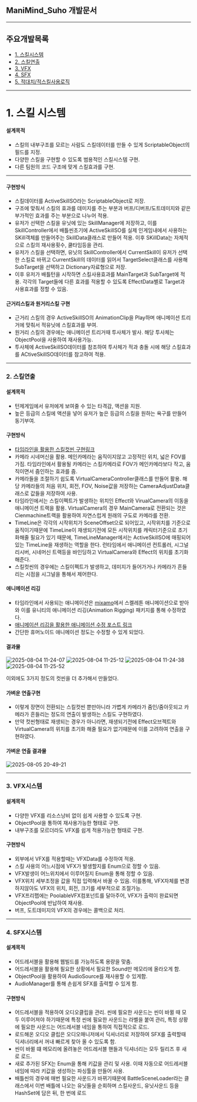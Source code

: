 
## ManiMind_Suho 개발문서

---

## 주요개발목록

  - [1. 스킬시스템](#1-스킬-시스템)
  - [2. 스킬연출](#2-스킬연출)
  - [3. VFX](#3-VFX시스템)
  - [4. SFX](#4-SFX시스템)
  - [5. 적대치/적스킬사용로직](#5-적대치/적스킬사용로직)

---

# 1. 스킬 시스템

#### 설계목적
- 스킬의 내부구조를 모르는 사람도 스킬데이터를 만들 수 있게 ScriptableObject의 필드를 지정.
- 다양한 스킬을 구현할 수 있도록 범용적인 스킬시스템 구현.
- 다른 팀원의 코드 구조에 맞게 스킬효과를 구현.
  
<hr>

#### 구현방식
- 스킬데이터를 ActiveSkillSO라는 ScriptableObject로 저장.
- 구조에 맞춰서 스킬의 효과를 데미지를 주는 부분과 버프/디버프/도트데미지와 같은 부가적인 효과를 주는 부분으로 나누어 적용.
- 유저가 선택한 스킬을 유닛에 있는 SkillManager에 저장하고, 이를 SkillController에서 배틀씬초기에 ActiveSkillSO를 실제 인게임내에서 사용하는 SKill객체를 만들어주는 SkillData클래스로 만들어 적용. 이후 SKillData는 자체적으로 스킬의 재사용횟수, 쿨타임등을 관리.
- 유저가 스킬을 선택하면, 유닛의 SkillController에서 CurrentSkill이 유저가 선택한 스킬로 바뀌고 CurrentSkill의 데이터를 읽어서 TargetSelect클래스를 사용해 SubTarget을 선택하고 Dictionary자료형으로 저장.
- 이후 유저가 배틀턴을 시작하면 스킬사용효과를 MainTarget과 SubTarget에 적용. 각각의 Target들에 다른 효과를 적용할 수 있도록 EffectData별로 Target과 사용효과를 정할 수 있음.


#### 근거리스킬과 원거리스킬 구현
- 근거리 스킬의 경우 ActiveSkillSO의 AnimationClip을 Play하며 애니메이션 트리거에 맞춰서 적유닛에 스킬효과를 부여.
- 원거리 스킬의 경우에는 애니메이션 트리거때 투사체가 발사. 해당 투사체는 ObjectPool을 사용하여 재사용가능.
- 투사체에 ActiveSkillSO데이터를 참조하여 투사체가 적과 충돌 시에 해당 스킬효과를 ACtiveSkillSO데이터를 참고하여 적용.
---
### 2. 스킬연출

#### 설계목적
- 턴제게임에서 유저에게 보여줄 수 있는 타격감, 액션을 지원.
- 높은 등급의 스킬에 액션을 넣어 유저가 높은 등급의 스킬을 원하는 욕구를 만들어 동기부여.

#### 구현방식
- [타임라인을 활용한 스킬컷씬 구현링크](https://velog.io/@suho1213/20250722TIL)
- 카메라 시네머신을 활용. 메인카메라는 움직이지않고 고정적인 위치, 넓은 FOV를 가짐. 타임라인에서 활용될 카메라는 스킬카메라로 FOV가 메인카메라보다 작고, 움직이면서 줌인하는 효과를 줌.
- 카메라들을 조절하기 쉽도록 VirtualCameraController클래스를 만들어 활용. 해당 카메라들의 처음 위치, 회전, FOV, Noise값을 저장하는 CameraAdjustData클래스로 값들을 저장하여 사용.
- 타임라인에서는 스킬이펙트가 발생하는 위치인 Effect와 VirualCamera의 이동을 애니메이션 트랙을 활용. VirtualCamera의 경우 MainCamera로 전환되는 것은 Cienmachine트랙을 활용하여 자연스럽게 원래의 구도로 카메라를 전환.
- TimeLine은 각각의 시작위치가 SceneOffset으로 되어있고, 시작위치를 기준으로 움직이기때문에 TimeLine이 재생되기전에 모든 시작위치를 캐릭터기준으로 초기화해줄 필요가 있기 때문에, TimeLineManager에서는 ActiveSkillSO에 매핑되어있는 TimeLine을 재생하는 역할을 한다. 런타임에서 애니메이션 컨트롤러, 시그널 리시버, 시네머신 트랙등을 바인딩하고 VirtualCamera와 Effect의 위치를 초기화 해준다.
- 스킬컷씬의 경우에는 스킬이펙트가 발생하고, 데미지가 들어가거나 카메라가 흔들리는 시점을 시그널을 통해서 제어한다.

#### 애니메이션 리깅
- 타임라인에서 사용되는 애니메이션은 [mixamo](mixamo.com)에서 스켈레톤 애니메이션으로 받아와 이를 유니티의 애니메이션 리깅(Animation Rigging) 패키지를 통해 수정하였다.
- [애니메이션 리깅을 활용한 애니메이션 수정 포스트 링크](https://velog.io/@suho1213/20250723TIL)
- 간단한 휴머노이드 애니메이션 정도는 수정할 수 있게 되었다.

#### 결과물


![2025-08-04 11-24-07](https://github.com/user-attachments/assets/0e488092-8573-42f7-9f5e-06e5a1501d24)
![2025-08-04 11-25-12](https://github.com/user-attachments/assets/437f43a4-fb56-4745-a513-9bd5ed6fb594)
![2025-08-04 11-24-38](https://github.com/user-attachments/assets/cb0181a3-1ae5-49f3-9837-4b95fd7b9f66)
![2025-08-04 11-25-52](https://github.com/user-attachments/assets/ef41b2ed-3563-4f04-b310-5da32a764f79)

이외에도 3가지 정도의 컷씬을 더 추가해서 만들었다.

#### 가벼운 연출구현
- 이렇게 장면이 전환되는 스킬컷씬 뿐만아니라 가볍게 카메라가 줌인/줌아웃되고 카메라가 흔들리는 정도의 연출이 발생하는 스킬도 구현하였다.
- 만약 컷씬형태로 재생되는 경우가 아니라면, 재생되기전에 Effect오브젝트와 VirtualCamera의 위치를 초기화 해줄 필요가 없기때문에 이를 고려하여 연출을 구현하였다.

#### 가벼운 연출 결과물

![2025-08-05 20-49-21](https://github.com/user-attachments/assets/8434a287-7b6f-4b11-9c11-53372965593e)

---
### 3. VFX시스템

#### 설계목적
- 다양한 VFX를 리소스낭비 없이 쉽게 사용할 수 있도록 구현.
- ObjectPool을 통하여 재사용가능한 형태로 구현.
- 내부구조를 모르더라도 VFX를 쉽게 적용가능한 형태로 구현.

#### 구현방식
- 외부에서 VFX를 적용할때는 VFXData를 수정하여 적용.
- 스킬 사용의 어느시점에 VFX가 발생할지를 Enum으로 정할 수 있음.
- VFX발생이 어느위치에서 이루어질지 Enum을 통해 정할 수 있음.
- VFX위치 세부조정을 값을 직접 입력해서 바꿀 수 있음. 이를통해, VFX자체를 변경하지않아도 VFX의 위치, 회전, 크기를 세부적으로 조절가능.
- VFX프리펩에는 PoolableVFX컴포넌트를 달아주어, VFX가 출력이 완료되면 ObjectPool에 반납하여 재사용.
- 버프, 도트데미지의 VFX의 경우에는 콜백으로 처리.

---

### 4. SFX시스템

#### 설계목적
- 어드레서블을 활용해 웹빌드를 가능하도록 용량을 맞춤.
- 어드레서블을 활용해 필요한 상황에서 필요한 Sound만 메모리에 올라오게 함.
- ObjectPool을 활용하여 AudioSource를 재사용할 수 있게함.
- AudioManager를 통해 손쉽게 SFX를 출력할 수 있게 함.

#### 구현방식
- 어드레서블을 적용하여 오디오클립을 관리. 씬에 필요한 사운드는 씬이 바뀔 때 모두 이루어져야 하기때문에 특정 씬에  필요한 사운드는 라벨을 붙여 관리, 특정 상황에 필요한 사운드는 어드레서블 네임을 통하여 직접적으로 로드.
- 로드해온 오디오 클립은 오디오매니저에서 딕셔너리로 저장하여 SFX를 출력할때 딕셔너리에서 꺼내 빠르게 찾아 올 수 있도록 함.
- 씬이 바뀔 떄 메모리에 올려놓은 어드레서블 핸들과 딕셔너리는 모두 릴리즈 후 새로 로드.
- 새로 추가된 SFX는 Enum을 통해 키값을 관리 및 사용. 이때 자동으로 어드레서블 네임에 따라 키값을 생성하는 파싱툴을 만들어 사용.
- 배틀씬의 경우에 매번 필요한 사운드가 바뀌기때문에 BattleSceneLoader라는 클래스에서 이번 배틀에 나오는 유닛들을 순회하며 스킬사운드, 유닛사운드 등을 HashSet에 담은 뒤, 한 번에 로드




